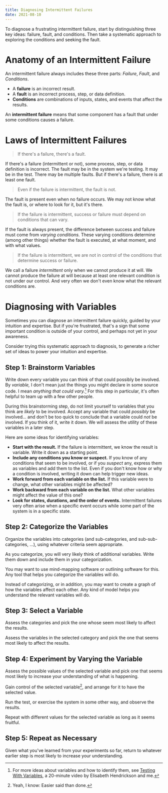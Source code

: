 ```yaml
---
title: Diagnosing Intermittent Failures
date: 2021-08-10
---
```


To diagnose a frustrating intermittent failure, start by distinguishing three key ideas: failure, fault, and conditions. Then take a systematic approach to exploring the conditions and seeking the fault.
<!--more-->

# Anatomy of an Intermittent Failure
An intermittent failure always includes these three parts: *Failure*, *Fault*, and *Conditions*.
- A **failure** is an incorrect result.
- A **fault** is an incorrect process, step, or data definition.
- **Conditions** are combinations of inputs, states, and events that affect the results.

An **intermittent failure** means that some component has a fault that under some conditions causes a failure.

# Laws of Intermittent Failures
> If there's a failure, there's a fault.

If there's a failure (intermittent or not), some process, step, or data definition is incorrect. The fault may be in the system we're testing. It may be in the test. There may be multiple faults. But if there's a failure, there is at least one fault.

> Even if the failure is intermittent, the fault is not.

The fault is present even when no failure occurs. We may not know what the fault is, or where to look for it, but it's there.

> If the failure is intermittent, success or failure must depend on conditions that can vary.

If the fault is always present, the difference between success and failure must come from *varying conditions.* These varying conditions determine (among other things) whether the fault is executed, at what moment, and with what values.

> If the failure is intermittent, we are not in control of the conditions that determine success or failure.

We call a failure *intermittent* only when we cannot produce it at will. We cannot produce the failure at will because at least one relevant condition is not under our control. And very often we don't even know what the relevant conditions are.

# Diagnosing with Variables
Sometimes you can diagnose an intermittent failure quickly, guided by your intuition and expertise. But if you're frustrated, that's a sign that some important condition is outside of your control, and perhaps not yet in your awareness.

Consider trying this systematic approach to diagnosis, to generate a richer set of ideas to power your intuition and expertise.

## Step 1: Brainstorm Variables
Write down every variable you can think of that could possibly be involved. By *variable,* I don't mean just the things you might declare in some source code. I mean *anything that could vary.*[^variables]
For this step in particular, it's often helpful to team up with a few other people.

During this brainstorming step, do not limit yourself to variables that you think are *likely* to be involved. Accept any variable that could *possibly* be involved… and don't be too quick to conclude that a variable could *not* be involved. If you think of it, write it down. We will assess the utility of these variables in a later step.

Here are some ideas for identifying variables:
- **Start with the result.** If the failure is intermittent, we know the result is variable. Write it down as a starting point.
- **Include any conditions you know or suspect.** If you know of any conditions that seem to be involved, or if you *suspect* any, express them as variables and add them to the list. Even if you don't know how or why a condition is involved, writing it down can help trigger new ideas.
- **Work forward from each variable on the list.** If this variable were to change, what other variables might be affected?
- **Work backward from each variable on the list.** What other variables might affect the value of this one?
- **Look for states, durations, and the order of events.** Intermittent failures very often arise when a specific event occurs while some part of the system is in a specific state.


## Step 2: Categorize the Variables
Organize the variables into categories (and sub-categories, and sub-sub-categories, …), using whatever criteria seem appropriate.

As you categorize, you will very likely think of additional variables. Write them down and include them in your categorization.

You may want to use mind-mapping software or outlining software for this. Any tool that helps you categorize the variables will do.

Instead of categorizing, or in addition, you may want to create a graph of how the variables affect each other. Any kind of model helps you understand the relevant variables will do.

## Step 3: Select a Variable
Assess the categories and pick the one whose seem most likely to affect the results.

Assess the variables in the selected category and pick the one that seems most likely to affect the results.

## Step 4: Experiment by Varying the Variable
Assess the possible values of the selected variable and pick one that seems most likely to increase your understanding of what is happening.

Gain control of the selected variable[^gain-control], and arrange for it to have the selected value.

Run the test, or exercise the system in some other way, and observe the results.

Repeat with different values for the selected variable as long as it seems fruitful.

## Step 5: Repeat as Necessary
Given what you've learned from your experiments so far, return to whatever earlier step is most likely to increase your understanding.

[^gain-control]: Yeah, I know: Easier said than done.
[^variables]: For more ideas about variables and how to identify them, see [Testing With Variables](https://vimeo.com/34356209), a 20-minute video by Elisabeth Hendrickson and me.
